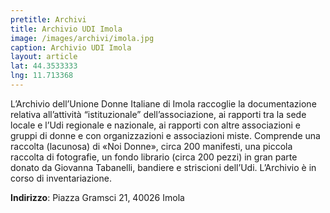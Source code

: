 ```yaml
---
pretitle: Archivi
title: Archivio UDI Imola
image: /images/archivi/imola.jpg
caption: Archivio UDI Imola
layout: article
lat: 44.3533333
lng: 11.713368
---
```

L’Archivio dell’Unione Donne Italiane di Imola raccoglie la documentazione relativa all’attività “istituzionale” dell’associazione, ai rapporti tra la sede locale e l’Udi regionale e nazionale, ai rapporti con altre associazioni e gruppi di donne e con organizzazioni e associazioni miste. Comprende una raccolta (lacunosa) di «Noi Donne», circa 200 manifesti, una piccola raccolta di fotografie, un fondo librario (circa 200 pezzi) in gran parte donato da Giovanna Tabanelli, bandiere e striscioni dell’Udi. L’Archivio è in corso di inventariazione.

**Indirizzo**: Piazza Gramsci 21, 40026 Imola

